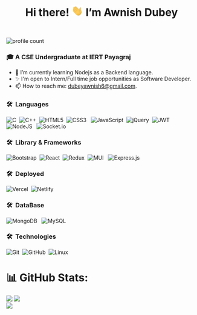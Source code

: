 
<h1 align="center" dir="auto">Hi there! <img src="https://raw.githubusercontent.com/ABSphreak/ABSphreak/master/gifs/Hi.gif" style="max-width: 100%; display: inline-block; width:30px;"> I’m Awnish Dubey</h1><br/>

![profile count](https://komarev.com/ghpvc/?username=Dubeyawnish&color=green)&nbsp;
### 🎓 A CSE Undergraduate at IERT Payagraj
- 🌱 I’m currently learning Nodejs as a Backend language.
- ✨ I'm open to Intern/Full time job opportunities as Software Developer.
- 📫 How to reach me: [dubeyawnish6@gmail.com](mailto:dubeyawnish6@gmail.com).


### 🛠 &nbsp;Languages
 ![C](https://img.shields.io/badge/c-%2300599C.svg?style=plastic&logo=c&logoColor=white)&nbsp;
 ![C++](https://img.shields.io/badge/c++-%2300599C.svg?style=plastic&logo=c%2B%2B&logoColor=white)&nbsp;
 ![HTML5](https://img.shields.io/badge/html5-%23E34F26.svg?style=plastic&logo=html5&logoColor=white)&nbsp;
 ![CSS3](https://img.shields.io/badge/css3-%231572B6.svg?style=plastic&logo=css3&logoColor=white) &nbsp;
 ![JavaScript](https://img.shields.io/badge/javascript-%23323330.svg?style=plastic&logo=javascript&logoColor=%23F7DF1E)&nbsp;
 ![jQuery](https://img.shields.io/badge/jquery-%230769AD.svg?style=plastic&logo=jquery&logoColor=white)&nbsp;
 ![JWT](https://img.shields.io/badge/JWT-black?style=plastic&logo=JSON%20web%20tokens) &nbsp;
 ![NodeJS](https://img.shields.io/badge/node.js-6DA55F?style=plastic&logo=node.js&logoColor=white) &nbsp;
 ![Socket.io](https://img.shields.io/badge/Socket.io-black?style=plastic&logo=socket.io&badgeColor=010101)



### 🛠 &nbsp;Library & Frameworks
![Bootstrap](https://img.shields.io/badge/-Bootstrap-05122A?style=flat&logo=bootstrap&logoColor=563D7C)&nbsp;
![React](https://img.shields.io/badge/react-%2320232a.svg?style=plastic&logo=react&logoColor=%2361DAFB)&nbsp;
![Redux](https://img.shields.io/badge/redux-%23593d88.svg?style=plastic&logo=redux&logoColor=white)&nbsp;
![MUI](https://img.shields.io/badge/MUI-%230081CB.svg?style=plastic&logo=material-ui&logoColor=white) &nbsp;
![Express.js](https://img.shields.io/badge/express.js-%23404d59.svg?style=plastic&logo=express&logoColor=%2361DAFB) 


### 🛠 &nbsp;Deployed
![Vercel](https://img.shields.io/badge/vercel-%23000000.svg?style=plastic&logo=vercel&logoColor=white)&nbsp;
 ![Netlify](https://img.shields.io/badge/netlify-%23000000.svg?style=plastic&logo=netlify&logoColor=#00C7B7) 


### 🛠 &nbsp;DataBase
 ![MongoDB](https://img.shields.io/badge/MongoDB-%234ea94b.svg?style=plastic&logo=mongodb&logoColor=white) &nbsp;
 ![MySQL](https://img.shields.io/badge/mysql-%2300f.svg?style=plastic&logo=mysql&logoColor=white)


### 🛠 &nbsp;Technologies
![Git](https://img.shields.io/badge/-Git-05122A?style=flat&logo=git)&nbsp;
![GitHub](https://img.shields.io/badge/-GitHub-05122A?style=flat&logo=github)&nbsp;
![Linux](https://img.shields.io/badge/-Linux-000?&logo=Linux)


# 📊 GitHub Stats:
![](https://github-readme-stats.vercel.app/api?username=dubeyawnish&theme=radical&hide_border=false&include_all_commits=true&count_private=true)
![](https://github-readme-streak-stats.herokuapp.com/?user=dubeyawnish&theme=radical&hide_border=false)<br/>
![](https://github-readme-stats.vercel.app/api/top-langs/?username=dubeyawnish&theme=radical&hide_border=false&include_all_commits=true&count_private=true&layout=compact)

